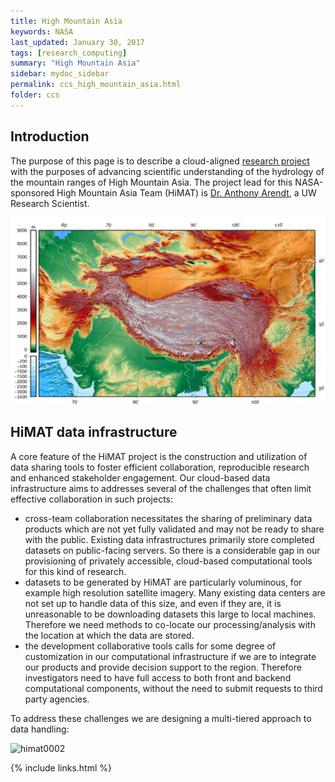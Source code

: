 ```yaml
---
title: High Mountain Asia
keywords: NASA
last_updated: January 30, 2017
tags: [research_computing]
summary: "High Mountain Asia"
sidebar: mydoc_sidebar
permalink: ccs_high_mountain_asia.html
folder: ccs
---
```


## Introduction 

The purpose of this page is to describe a cloud-aligned [research project](http://himat.org) with the purposes of advancing scientific understanding of the hydrology of
the mountain ranges of High Mountain Asia. The project lead for this NASA-sponsored High Mountain Asia Team (HiMAT) is [Dr. Anthony Arendt](http://psc.apl.uw.edu/people/investigators/anthony-arendt/), a UW Research Scientist.

![himat0001](/documentation/images/ccs/ccs_himat0001.png)


## HiMAT data infrastructure

A core feature of the HiMAT project is the construction and utilization of data sharing tools to foster efficient collaboration, reproducible research and enhanced stakeholder engagement. Our cloud-based data infrastructure aims to addresses several of the challenges that often limit effective collaboration in such projects:

* cross-team collaboration necessitates the sharing of preliminary data products which are not yet fully validated and may not be ready to share with the public. Existing data infrastructures primarily store completed datasets on public-facing servers. So there is a considerable gap in our provisioning of privately accessible, cloud-based computational tools for this kind of research.
* datasets to be generated by HiMAT are particularly voluminous, for example high resolution satellite imagery. Many existing data centers are not set up to handle data of this size, and even if they are, it is unreasonable to be downloading datasets this large to local machines. Therefore we need methods to co-locate our processing/analysis with the location at which the data are stored.
* the development collaborative tools calls for some degree of customization in our computational infrastructure if we are to integrate our products and provide decision support to the region. Therefore investigators need to have full access to both front and backend computational components, without the need to submit requests to third party agencies. 

To address these challenges we are designing a multi-tiered approach to data handling:

![himat0002](https://github.com/geohackweek/himat-data/blob/gh-pages/fig/himatDataDiagram.png?raw=true)


{% include links.html %}
